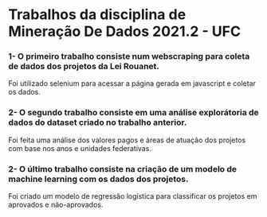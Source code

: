 # Trabalhos da disciplina de Mineração De Dados 2021.2 - UFC

### 1- O primeiro trabalho consiste num webscraping para coleta de dados dos projetos da Lei Rouanet.
Foi utilizado selenium para acessar a página gerada em javascript e coletar os dados.

### 2- O segundo trabalho consiste em uma análise explorátoria de dados do dataset criado no trabalho anterior.
Foi feita uma análise dos valores pagos e áreas de atuação dos projetos com base nos anos e unidades federativas.

### 2- O último trabalho consiste na criação de um modelo de machine learning com os dados dos projetos.
Foi criado um modelo de regressão logística para classificar os projetos em aprovados e não-aprovados.
